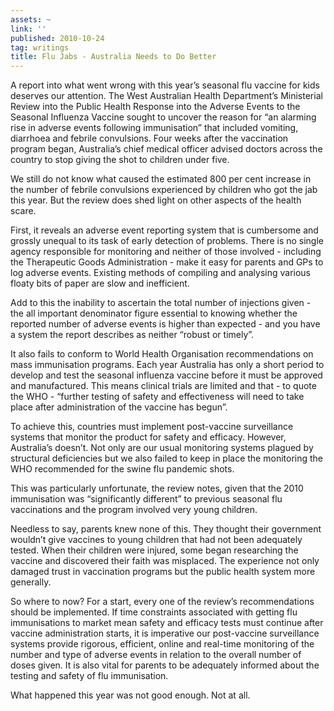```yaml
---
assets: ~
link: ''
published: 2010-10-24
tag: writings
title: Flu Jabs - Australia Needs to Do Better
---
```

A report into what went wrong with this year’s seasonal flu vaccine for
kids deserves our attention. The West Australian Health Department’s
Ministerial Review into the Public Health Response into the Adverse
Events to the Seasonal Influenza Vaccine sought to uncover the reason
for “an alarming rise in adverse events following immunisation” that
included vomiting, diarrhoea and febrile convulsions. Four weeks after
the vaccination program began, Australia’s chief medical officer advised
doctors across the country to stop giving the shot to children under
five.

We still do not know what caused the estimated 800 per cent increase in
the number of febrile convulsions experienced by children who got the
jab this year. But the review does shed light on other aspects of the
health scare.

First, it reveals an adverse event reporting system that is cumbersome
and grossly unequal to its task of early detection of problems. There is
no single agency responsible for monitoring and neither of those
involved - including the Therapeutic Goods Administration - make it easy
for parents and GPs to log adverse events. Existing methods of compiling
and analysing various floaty bits of paper are slow and inefficient.

Add to this the inability to ascertain the total number of injections
given - the all important denominator figure essential to knowing
whether the reported number of adverse events is higher than expected -
and you have a system the report describes as neither “robust or
timely”.

It also fails to conform to World Health Organisation recommendations on
mass immunisation programs. Each year Australia has only a short period
to develop and test the seasonal influenza vaccine before it must be
approved and manufactured. This means clinical trials are limited and
that - to quote the WHO - “further testing of safety and effectiveness
will need to take place after administration of the vaccine has begun”.

To achieve this, countries must implement post-vaccine surveillance
systems that monitor the product for safety and efficacy. However,
Australia’s doesn’t. Not only are our usual monitoring systems plagued
by structural deficiencies but we also failed to keep in place the
monitoring the WHO recommended for the swine flu pandemic shots.

This was particularly unfortunate, the review notes, given that the 2010
immunisation was “significantly different” to previous seasonal flu
vaccinations and the program involved very young children.

Needless to say, parents knew none of this. They thought their
government wouldn’t give vaccines to young children that had not been
adequately tested. When their children were injured, some began
researching the vaccine and discovered their faith was misplaced. The
experience not only damaged trust in vaccination programs but the public
health system more generally.

So where to now? For a start, every one of the review’s recommendations
should be implemented. If time constraints associated with getting flu
immunisations to market mean safety and efficacy tests must continue
after vaccine administration starts, it is imperative our post-vaccine
surveillance systems provide rigorous, efficient, online and real-time
monitoring of the number and type of adverse events in relation to the
overall number of doses given. It is also vital for parents to be
adequately informed about the testing and safety of flu immunisation.

What happened this year was not good enough. Not at all.